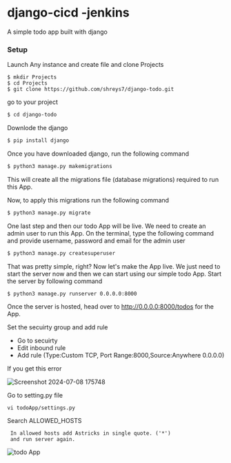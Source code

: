 # django-cicd -jenkins
A simple todo app built with django

### Setup

Launch Any instance and create file and clone Projects
```
$ mkdir Projects
$ cd Projects
$ git clone https://github.com/shreys7/django-todo.git
```
go to your project 

```bash
$ cd django-todo
```
Downlode the django 

```bash
$ pip install django
```
Once you have downloaded django, run the following command

```bash
$ python3 manage.py makemigrations
```
This will create all the migrations file (database migrations) required to run this App.

Now, to apply this migrations run the following command
```bash
$ python3 manage.py migrate
```

One last step and then our todo App will be live. We need to create an admin user to run this App. On the terminal, type the following command and provide username, password and email for the admin user
```bash
$ python3 manage.py createsuperuser
```

That was pretty simple, right? Now let's make the App live. We just need to start the server now and then we can start using our simple todo App. Start the server by following command

```bash
$ python3 manage.py runserver 0.0.0.0:8000
```
Once the server is hosted, head over to http://0.0.0.0:8000/todos for the App.

Set the secuirty group and add rule
   - Go to secuirty
   - Edit inbound rule
   - Add rule (Type:Custom TCP, Port Range:8000,Source:Anywhere 0.0.0.0) 

If you get this error

![Screenshot 2024-07-08 175748](https://github.com/HarshalDighe/Spotify-clone/assets/131588514/4c267e87-ffd8-4c14-b433-2cb2c31524ff)

Go to setting.py file
```
vi todoApp/settings.py
```
Search ALLOWED_HOSTS
 
     In allowed hosts add Astricks in single quote. ('*')
     and run server again. 


![todo App](https://raw.githubusercontent.com/shreys7/django-todo/develop/staticfiles/todoApp.png)
